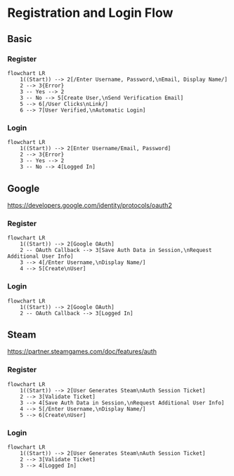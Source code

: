 # Registration and Login Flow

## Basic

### Register

```mermaid
flowchart LR
    1((Start)) --> 2[/Enter Username, Password,\nEmail, Display Name/]
    2 --> 3{Error}
    3 -- Yes --> 2
    3 -- No --> 5[Create User,\nSend Verification Email]
    5 --> 6[/User Clicks\nLink/]
    6 --> 7[User Verified,\nAutomatic Login]
```

### Login

```mermaid
flowchart LR
    1((Start)) --> 2[Enter Username/Email, Password]
    2 --> 3{Error}
    3 -- Yes --> 2
    3 -- No --> 4[Logged In]
```

## Google

https://developers.google.com/identity/protocols/oauth2

### Register

```mermaid
flowchart LR
    1((Start)) --> 2[Google OAuth]
    2 -- OAuth Callback --> 3[Save Auth Data in Session,\nRequest Additional User Info]
    3 --> 4[/Enter Username,\nDisplay Name/]
    4 --> 5[Create\nUser]
```

### Login

```mermaid
flowchart LR
    1((Start)) --> 2[Google OAuth]
    2 -- OAuth Callback --> 3[Logged In]
```

## Steam

https://partner.steamgames.com/doc/features/auth

### Register

```mermaid
flowchart LR
    1((Start)) --> 2[User Generates Steam\nAuth Session Ticket]
    2 --> 3[Validate Ticket]
    3 --> 4[Save Auth Data in Session,\nRequest Additional User Info]
    4 --> 5[/Enter Username,\nDisplay Name/]
    5 --> 6[Create\nUser]
```

### Login

```mermaid
flowchart LR
    1((Start)) --> 2[User Generates Steam\nAuth Session Ticket]
    2 --> 3[Validate Ticket]
    3 --> 4[Logged In]
```